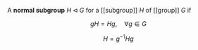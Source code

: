 A **normal subgroup** $H \triangleleft G$ for a [[subgroup]] $H$ of [[group]] $G$ if

$$
gH = Hg,\quad \forall g \in G
$$

$$
H = g^{-1}Hg
$$
